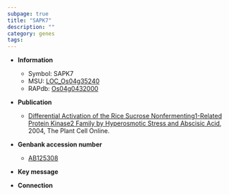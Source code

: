 ```yaml
---
subpage: true
title: "SAPK7"
description: ""
category: genes
tags: 
---
```


* **Information**  
    + Symbol: SAPK7  
    + MSU: [LOC_Os04g35240](http://rice.plantbiology.msu.edu/cgi-bin/ORF_infopage.cgi?orf=LOC_Os04g35240)  
    + RAPdb: [Os04g0432000](http://rapdb.dna.affrc.go.jp/viewer/gbrowse_details/irgsp1?name=Os04g0432000)  

* **Publication**  
    + [Differential Activation of the Rice Sucrose Nonfermenting1-Related Protein Kinase2 Family by Hyperosmotic Stress and Abscisic Acid](http://www.ncbi.nlm.nih.gov/pubmed?term=Differential+Activation+of+the+Rice+Sucrose+Nonfermenting1-Related+Protein+Kinase2+Family+by+Hyperosmotic+Stress+and+Abscisic+Acid%5BTitle%5D), 2004, The Plant Cell Online.

* **Genbank accession number**  
    + [AB125308](http://www.ncbi.nlm.nih.gov/nuccore/AB125308)

* **Key message**  

* **Connection**  



